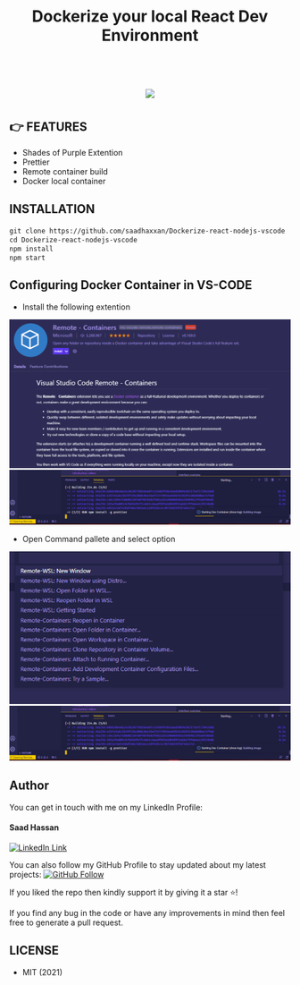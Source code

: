 <div align="center">
	<h1>Dockerize your local React Dev Environment<br><br><br>
	<img src="https://miro.medium.com/max/542/1*yChjVUZWv2pS3eIk6IJFsw.png">
	</h1>
</div>

## 👉 FEATURES
- Shades of Purple Extention
- Prettier
- Remote container build
- Docker local container

##  INSTALLATION

```
git clone https://github.com/saadhaxxan/Dockerize-react-nodejs-vscode
cd Dockerize-react-nodejs-vscode
npm install
npm start
```

## Configuring Docker Container in VS-CODE

- Install the following extention
<div align="center">
	<img src="images/ext.png">
	<img src="images/process.png">
</div>

- Open Command pallete and select option
<div align="center">
  	<img src="images/open.png">
</div>	

<div align="center">
	<img src="images/process.png">
</div>

## Author
You can get in touch with me on my LinkedIn Profile:

#### Saad Hassan
[![LinkedIn Link](https://img.shields.io/badge/Connect-saadhaxxan-blue.svg?logo=linkedin&longCache=true&style=social&label=Connect
)](https://www.linkedin.com/in/saadhaxxan)

You can also follow my GitHub Profile to stay updated about my latest projects: [![GitHub Follow](https://img.shields.io/badge/Connect-saadhaxxan-blue.svg?logo=Github&longCache=true&style=social&label=Follow)](https://github.com/saadhaxxan)

If you liked the repo then kindly support it by giving it a star ⭐!

If you find any bug in the code or have any improvements in mind then feel free to generate a pull request.

## LICENSE
- MIT (2021)
